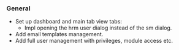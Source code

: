 ### General
- Set up dashboard and main tab view tabs:
  * Impl opening the hrm user dialog instead of the sm dialog.
- Add email templates management.
- Add full user management with privileges, module access etc.

